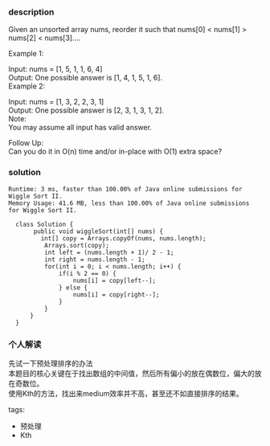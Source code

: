 ### description    
  Given an unsorted array nums, reorder it such that nums[0] < nums[1] > nums[2] < nums[3]....  
    
  Example 1:  
    
  Input: nums = [1, 5, 1, 1, 6, 4]  
  Output: One possible answer is [1, 4, 1, 5, 1, 6].  
  Example 2:  
    
  Input: nums = [1, 3, 2, 2, 3, 1]  
  Output: One possible answer is [2, 3, 1, 3, 1, 2].  
  Note:  
  You may assume all input has valid answer.  
    
  Follow Up:  
  Can you do it in O(n) time and/or in-place with O(1) extra space?  
### solution    
```    
Runtime: 3 ms, faster than 100.00% of Java online submissions for Wiggle Sort II.  
Memory Usage: 41.6 MB, less than 100.00% of Java online submissions for Wiggle Sort II.  
  
  class Solution {  
       public void wiggleSort(int[] nums) {  
         int[] copy = Arrays.copyOf(nums, nums.length);  
          Arrays.sort(copy);  
          int left = (nums.length + 1)/ 2 - 1;  
          int right = nums.length - 1;  
          for(int i = 0; i < nums.length; i++) {  
              if(i % 2 == 0) {  
                  nums[i] = copy[left--];  
              } else {  
                  nums[i] = copy[right--];         
              }  
          }  
      }  
  }  
```    
    
### 个人解读    
  先试一下预处理排序的办法  
  本题目的核心关键在于找出数组的中间值，然后所有偏小的放在偶数位，偏大的放在奇数位。  
  使用Kth的方法，找出来medium效率并不高，甚至还不如直接排序的结果。  
    
tags:    
  -  预处理  
  -  Kth  
